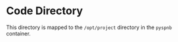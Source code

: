 # Code Directory

This directory is mapped to the `/opt/project` directory in the `pyspnb` container.
